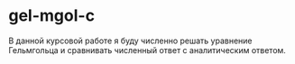 # gel-mgol-c
В данной курсовой работе я буду численно решать уравнение Гельмгольца и сравнивать численный ответ с аналитическим ответом.
